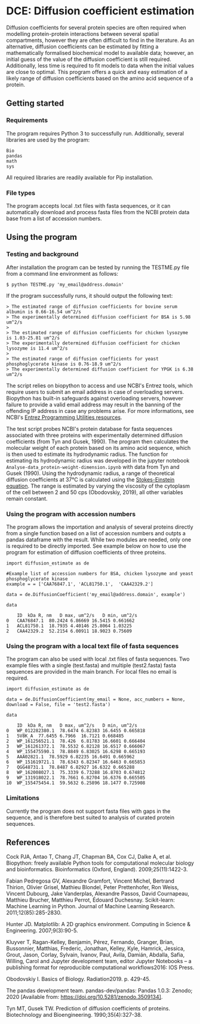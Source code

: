 # DCE: Diffusion coefficient estimation

Diffusion coefficients for several protein species are often required when modelling protein-protein interactions between several spatial compartments, however they are often difficult to find in the literature. As an alternative, diffusion coefficients can be estimated by fitting a mathematically formalised biochemical model to available data; however, an initial guess of the value of the diffusion coefficient is still required. Additionally, less time is required to fit models to data when the initial values are close to optimal. This program offers a quick and easy estimation of a likely range of diffusion coefficients based on the amino acid sequence of a protein.

## Getting started



### Requirements

The program requires Python 3 to successfully run. Additionally, several libraries are used by the program:

```
Bio
pandas
math
sys
```
All required libraries are readily available for Pip installation.



### File types

The program accepts local .txt files with fasta sequences, or it can automatically download and process fasta files from the NCBI protein data base from a list of accession numbers.



## Using the program



### Testing and background

After installation the program can be tested by running the TESTME.py file from a command line environment as follows:

```
$ python TESTME.py 'my_email@address.domain'
```

If the program successfully runs, it should output the following text:

```
> The estimated range of diffusion coefficients for bovine serum albumin is 0.66-16.54 um^2/s
> The experimentally determined diffusion coefficient for BSA is 5.98 um^2/s
>
> The estimated range of diffusion coefficients for chicken lysozyme is 1.03-25.81 um^2/s
> The experimentally determined diffusion coefficient for chicken lysozyme is 11.4 um^2/s
>
> The estimated range of diffusion coefficients for yeast phosphoglycerate kinase is 0.76-18.9 um^2/s
> The experimentally determined diffusion coefficient for YPGK is 6.38 um^2/s
```

The script relies on biopython to access and use NCBI's Entrez tools, which require users to submit an email address in case of overloading servers. Biopython has built-in safeguards against overloading servers, however failure to provide a valid email address may result in the banning of the offending IP address in case any problems arise. For more informations, see NCBI's [Entrez Programming Utilities resources](https://www.ncbi.nlm.nih.gov/books/NBK25497/#chapter2.chapter2_table1).

The test script probes NCBI's protein database for fasta sequences associated with three proteins with experimentally determined diffusion coefficients (from Tyn and Gusek, 1990). The program then calculates the molecular weight of each protein based on its amino acid sequence, which is then used to estimate its hydrodynamic radius. The function for estimating its hydrodynamic radius was developed in the jupyter notebook `Analyse-data_protein-weight-dimension.ipynb` with data from Tyn and Gusek (1990). Using the hydrodynamic radius, a range of theoretical diffusion coefficients at 37&deg;C is calculated using the [Stokes-Einstein equation](https://en.wikipedia.org/wiki/Einstein_relation_(kinetic_theory)). The range is estimated by varying the viscosity of the cytoplasm of the cell between 2 and 50 cps (Obodovskiy, 2019), all other variables remain constant.



### Using the program with accession numbers

The program allows the importation and analysis of several proteins directly from a single function based on a list of accession numbers and outpts a pandas dataframe with the result. While two modules are needed, only one is required to be directly imported. See example below on how to use the program for estimation of diffusion coefficients of three proteins.

```
import diffusion_estimate as de

#Example list of accession numbers for BSA, chicken lysozyme and yeast phosphoglycerate kinase
example = = ['CAA76847.1', 'ACL81750.1',  'CAA42329.2']

data = de.DiffusionCoefficient('my_email@address.domain', example')

data

	ID	kDa	R, nm	D max, um^2/s	D min, um^2/s
0	CAA76847.1	80.2424	6.86669	16.5415	0.661662
1	ACL81750.1	18.7935	4.40146	25.8064	1.03225
2	CAA42329.2	52.2154	6.00911	18.9023	0.75609
```


### Using the program with a local text file of fasta sequences

The program can also be used with local .txt files of fasta sequences. Two example files with a single (test.fasta) and multiple (test2.fasta) fasta sequences are provided in the main branch. For local files no email is required.

```
import diffusion_estimate as de

data = de.DiffusionCoefficient(my_email = None, acc_numbers = None, download = False, file = 'test2.fasta')

data

	ID	kDa	R, nm	D max, um^2/s	D min, um^2/s
0	WP_012282380.1	78.6474	6.82383	16.6455	0.665818
1	5V8K_A	77.6455	6.7966	16.7121	0.668485
2	WP_161256521.1	78.426	6.81783	16.6601	0.666404
3	WP_161261372.1	78.5532	6.82128	16.6517	0.666067
4	WP_155475590.1	78.8849	6.83025	16.6298	0.665193
5	AAA02821.1	78.5929	6.82235	16.6491	0.665962
6	WP_151619721.1	78.6343	6.82347	16.6463	0.665853
7	QGG48731.1	78.8487	6.82927	16.6322	0.665288
8	WP_162008027.1	75.3339	6.73288	16.8703	0.674812
9	WP_131918022.1	78.7661	6.82704	16.6376	0.665505
10	WP_155475454.1	59.5632	6.25896	18.1477	0.725908
```


### Limitations

Currently the program does not support fasta files with gaps in the sequence, and is therefore best suited to analysis of curated protein sequences.



## References

Cock PJA, Antao T, Chang JT, Chapman BA, Cox CJ, Dalke A, et al. Biopython: freely available Python tools for computational molecular biology and bioinformatics. Bioinformatics (Oxford, England). 2009;25(11):1422-3.

Fabian Pedregosa GV, Alexandre Gramfort, Vincent Michel, Bertrand Thirion, Olivier Grisel, Mathieu Blondel, Peter Prettenhofer, Ron Weiss, Vincent Dubourg, Jake Vanderplas, Alexandre Passos, David Cournapeau, Matthieu Brucher, Matthieu Perrot, Édouard Duchesnay. Scikit-learn: Machine Learning in Python. Journal of Machine Learning Research. 2011;12(85):285-2830.

Hunter JD. Matplotlib: A 2D graphics environment. Computing in Science & Engineering. 2007;9(3):90-5.

Kluyver T, Ragan-Kelley, Benjamin, Pérez, Fernando, Granger, Brian, Bussonnier, Matthias, Frederic, Jonathan, Kelley, Kyle, Hamrick, Jessica, Grout, Jason, Corlay, Sylvain, Ivanov, Paul, Avila, Damián, Abdalla, Safia, Willing, Carol and Jupyter development team, editor Jupyter Notebooks – a publishing format for reproducible computational workflows2016: IOS Press.

Obodovskiy I. Basics of Biology.  Radiation2019. p. 429-45.

The pandas development team. pandas-dev/pandas: Pandas 1.0.3: Zenodo; 2020 [Available from: https://doi.org/10.5281/zenodo.3509134].

Tyn MT, Gusek TW. Prediction of diffusion coefficients of proteins. Biotechnology and Bioengineering. 1990;35(4):327-38.
